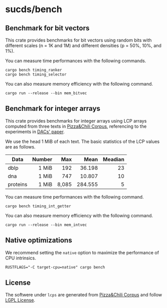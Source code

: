 # sucds/bench

## Benchmark for bit vectors

This crate provides benchmarks for bit vectors using random bits
with different scales (n = 1K and 1M)
and different densities (p = 50\%, 10\%, and 1\%).

You can measure time performances with the following commands.

```console
cargo bench timing_ranker
cargo bench timing_selector
```

You can also measure memory efficiency with the following command.

```console
cargo run --release --bin mem_bitvec
```

## Benchmark for integer arrays

This crate provides benchmarks for integer arrays
using LCP arrays computed from three texts
in [Pizza&Chili Corpus](http://pizzachili.dcc.uchile.cl/texts.html),
referencing to the experiments
in [DACs' paper](https://www.sciencedirect.com/science/article/abs/pii/S0306457312001094).

We use the head 1 MiB of each text.
The basic statistics of the LCP values are as follows.

| Data     | Number |   Max |    Mean | Meadian |
| -------- | -----: | ----: | ------: | ------: |
| dblp     |  1 MiB |   192 |  36.198 |      23 |
| dna      |  1 MiB |   747 |  10.807 |      10 |
| proteins |  1 MiB | 8,085 | 284.555 |       5 |

You can measure time performances with the following command.

```console
cargo bench timing_int_getter
```

You can also measure memory efficiency with the following command.

```console
cargo run --release --bin mem_intvec
```

## Native optimizations

We recommend setting the `native` option to maximize the performance of CPU intrinsics.

```console
RUSTFLAGS="-C target-cpu=native" cargo bench
```

## License

The softwere under `lcps` are generated from [Pizza&Chili Corpus](http://pizzachili.dcc.uchile.cl/texts.html) and follow [LGPL License](https://www.gnu.org/licenses/lgpl-3.0.html).
